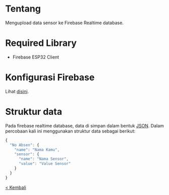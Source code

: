 # Tentang
Mengupload data sensor ke Firebase Realtime database.

# Required Library
- Firebase ESP32 Client

# Konfigurasi Firebase
Lihat [disini](../Pertemuan_2).

# Struktur data
Pada firebase realtime database, data di simpan dalam bentuk [JSON](https://www.json.org/json-en.html). Dalam percobaan kali ini menggunakan struktur data sebagai berikut:
```javascript
{
  "No Absen": {
    "name": "Nama Kamu",
    "sensor": {
      "name": "Nama Sensor",
      "value": "Value Sensor"
    }
  }
}
```

[< Kembali](https://github.com/Irvan789/Sistem-Embeded)